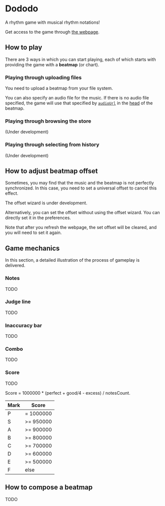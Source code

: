 # Dododo

A rhythm game with musical rhythm notations!

Get access to the game through [the webpage](https://ulysseszh.github.io/rpg/dododo/).

## How to play

There are 3 ways in which you can start playing,
each of which starts with providing the game with a **beatmap** (or chart).

### Playing through uploading files

You need to upload a beatmap from your file system.

You can also specify an audio file for the music.
If there is no audio file specified, the game will use that specified by
[`audioUrl`](#audiourl) in the [head](#head) of the beatmap.

### Playing through browsing the store

(Under development)

### Playing through selecting from history

(Under development)

## How to adjust beatmap offset

Sometimes, you may find that the music and the beatmap is not perfectly synchronized.
In this case, you need to set a universal offset to cancel this effect.

The offset wizard is under development.

Alternatively, you can set the offset without using the offset wizard.
You can directly set it in the preferences.

Note that after you refresh the webpage, the set offset will be cleared,
and you will need to set it again.

## Game mechanics

In this section, a detailed illustration of the process of gameplay is delivered.

### Notes

TODO

### Judge line

TODO

### Inaccuracy bar

TODO

### Combo

TODO

### Score

TODO

Score = 1000000 * (perfect + good/4 - excess) / notesCount.

| Mark | Score      |
|------|------------|
| P    | = 1000000  |
| S    | \>= 950000 |
| A    | \>= 900000 |
| B    | \>= 800000 |
| C    | \>= 700000 |
| D    | \>= 600000 |
| E    | \>= 500000 |
| F    | else       |

## How to compose a beatmap

TODO
